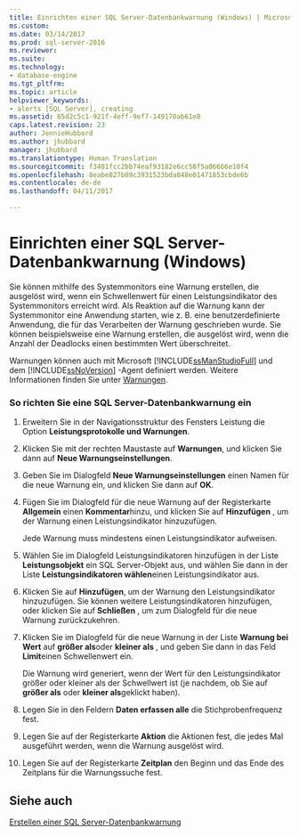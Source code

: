 ```yaml
---
title: Einrichten einer SQL Server-Datenbankwarnung (Windows) | Microsoft-Dokumentation
ms.custom: 
ms.date: 03/14/2017
ms.prod: sql-server-2016
ms.reviewer: 
ms.suite: 
ms.technology:
- database-engine
ms.tgt_pltfrm: 
ms.topic: article
helpviewer_keywords:
- alerts [SQL Server], creating
ms.assetid: 65d2c5c1-921f-4eff-9ef7-149170ab61e8
caps.latest.revision: 23
author: JennieHubbard
ms.author: jhubbard
manager: jhubbard
ms.translationtype: Human Translation
ms.sourcegitcommit: f3481fcc2bb74eaf93182e6cc58f5a06666e10f4
ms.openlocfilehash: 8eabe827b89c3931523bda848e01471853cbde6b
ms.contentlocale: de-de
ms.lasthandoff: 04/11/2017

---
```

# <a name="set-up-a-sql-server-database-alert-windows"></a>Einrichten einer SQL Server-Datenbankwarnung (Windows)
  Sie können mithilfe des Systemmonitors eine Warnung erstellen, die ausgelöst wird, wenn ein Schwellenwert für einen Leistungsindikator des Systemmonitors erreicht wird. Als Reaktion auf die Warnung kann der Systemmonitor eine Anwendung starten, wie z. B. eine benutzerdefinierte Anwendung, die für das Verarbeiten der Warnung geschrieben wurde. Sie können beispielsweise eine Warnung erstellen, die ausgelöst wird, wenn die Anzahl der Deadlocks einen bestimmten Wert überschreitet.  
  
 Warnungen können auch mit Microsoft [!INCLUDE[ssManStudioFull](../../includes/ssmanstudiofull-md.md)] und dem [!INCLUDE[ssNoVersion](../../includes/ssnoversion-md.md)] -Agent definiert werden. Weitere Informationen finden Sie unter [Warnungen](http://msdn.microsoft.com/library/3f57d0f0-4781-46ec-82cd-b751dc5affef).  
  
### <a name="to-set-up-a-sql-server-database-alert"></a>So richten Sie eine SQL Server-Datenbankwarnung ein  
  
1.  Erweitern Sie in der Navigationsstruktur des Fensters Leistung die Option **Leistungsprotokolle und Warnungen**.  
  
2.  Klicken Sie mit der rechten Maustaste auf **Warnungen**, und klicken Sie dann auf **Neue Warnungseinstellungen**.  
  
3.  Geben Sie im Dialogfeld **Neue Warnungseinstellungen** einen Namen für die neue Warnung ein, und klicken Sie dann auf **OK**.  
  
4.  Fügen Sie im Dialogfeld für die neue Warnung auf der Registerkarte **Allgemein** einen **Kommentar**hinzu, und klicken Sie auf **Hinzufügen** , um der Warnung einen Leistungsindikator hinzuzufügen.  
  
     Jede Warnung muss mindestens einen Leistungsindikator aufweisen.  
  
5.  Wählen Sie im Dialogfeld Leistungsindikatoren hinzufügen in der Liste **Leistungsobjekt** ein SQL Server-Objekt aus, und wählen Sie dann in der Liste **Leistungsindikatoren wählen**einen Leistungsindikator aus.  
  
6.  Klicken Sie auf **Hinzufügen**, um der Warnung den Leistungsindikator hinzuzufügen. Sie können weitere Leistungsindikatoren hinzufügen, oder klicken Sie auf **Schließen** , um zum Dialogfeld für die neue Warnung zurückzukehren.  
  
7.  Klicken Sie im Dialogfeld für die neue Warnung in der Liste **Warnung bei Wert** auf **größer als**oder **kleiner als** , und geben Sie dann in das Feld **Limit**einen Schwellenwert ein.  
  
     Die Warnung wird generiert, wenn der Wert für den Leistungsindikator größer oder kleiner als der Schwellwert ist (je nachdem, ob Sie auf **größer als** oder **kleiner als**geklickt haben).  
  
8.  Legen Sie in den Feldern **Daten erfassen alle** die Stichprobenfrequenz fest.  
  
9. Legen Sie auf der Registerkarte **Aktion** die Aktionen fest, die jedes Mal ausgeführt werden, wenn die Warnung ausgelöst wird.  
  
10. Legen Sie auf der Registerkarte **Zeitplan** den Beginn und das Ende des Zeitplans für die Warnungssuche fest.  
  
## <a name="see-also"></a>Siehe auch  
 [Erstellen einer SQL Server-Datenbankwarnung](../../relational-databases/performance-monitor/create-a-sql-server-database-alert.md)  
  
  
